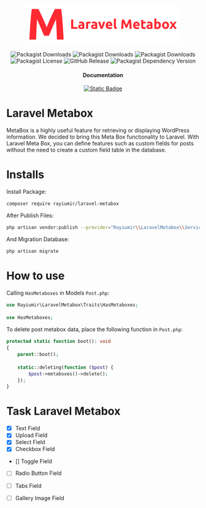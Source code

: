 <div align="center">
    <a href="https://github.com/Rayiumir/laravel-metabox" target="_blank">
        <img src="./art/Laravel-Metabox.png" alt="Laravel Metabox Logo">
    </a>
</div>
<br>
<div align="center">
    <img alt="Packagist Downloads" src="https://img.shields.io/packagist/dd/rayiumir/laravel-metabox">
    <img alt="Packagist Downloads" src="https://img.shields.io/packagist/dm/rayiumir/laravel-metabox">
    <img alt="Packagist Downloads" src="https://img.shields.io/packagist/dt/rayiumir/laravel-metabox">
    <img alt="Packagist License" src="https://img.shields.io/packagist/l/rayiumir/laravel-metabox">
    <img alt="GitHub Release" src="https://img.shields.io/github/v/release/rayiumir/laravel-metabox">
    <img alt="Packagist Dependency Version" src="https://img.shields.io/packagist/dependency-v/rayiumir/laravel-metabox/PHP">
</div>

<div align="center">
    <h4>Documentation</h4>
    <a href="./Documentation/en.md"><img alt="Static Badge" src="https://img.shields.io/badge/en-lang?style=flat-square&label=Doc"></a>
</div>

# Laravel Metabox

MetaBox is a highly useful feature for retrieving or displaying WordPress information. We decided to bring this Meta Box functionality to Laravel. With Laravel Meta Box, you can define features such as custom fields for posts without the need to create a custom field table in the database.

# Installs

Install Package:

```bash
composer require rayiumir/laravel-metabox
```

After Publish Files:

```bash
php artisan vendor:publish --provider="Rayiumir\\LaravelMetabox\\ServiceProvider\\MetaboxServiceProvider"
```

And Migration Database:

```bash
php artisan migrate
```

# How to use

Calling `HasMetaboxes` in Models `Post.php`:

```php
use Rayiumir\LaravelMetabox\Traits\HasMetaboxes;

use HasMetaboxes;
```

To delete post metabox data, place the following function in `Post.php`:

```php
protected static function boot(): void
{
    parent::boot();

    static::deleting(function ($post) {
        $post->metaboxes()->delete();
    });
}
```

# Task Laravel Metabox

- [X] Text Field
- [X] Upload Field
- [X] Select Field
- [X] Checkbox Field
- [] Toggle Field
- [ ] Radio ‌Button Field
- [ ] Tabs Field
- [ ] Gallery Image Field


